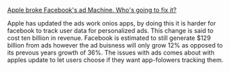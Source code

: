 [Apple broke Facebook's ad Machine. Who's going to fix it?](https://apple.news/AKYkntY6NTiq4QEsV8JkVDA)

Apple has updated the  ads work onios apps, by doing this it is harder for facebook to track user data for personalized ads. This change is said to cost ten billion in revenue. Facebook is estimated to still generate $129 billion from ads however the ad buisness will only grow 12% as opposed to its prevous years growth of 36%. The issues with ads comes about with apples update to let users choose if they want app-folowers tracking them. 
